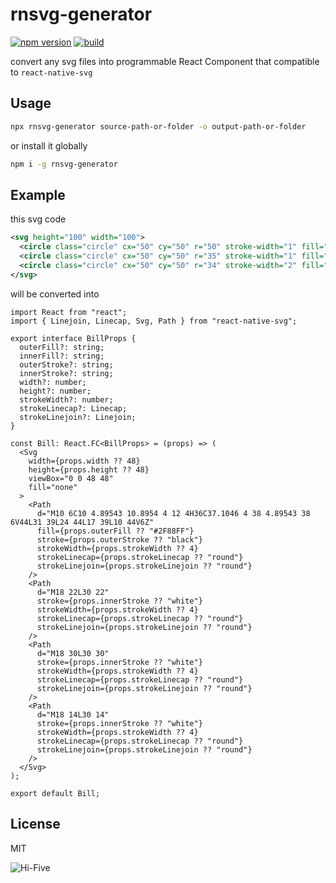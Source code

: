 # rnsvg-generator

[![npm version](https://badge.fury.io/js/rnsvg-generator.svg)](https://www.npmjs.com/package/rnsvg-generator)
[![build](https://github.com/warungpintar/rnsvg-generator/actions/workflows/ci.yml/badge.svg)](https://github.com/warungpintar/rnsvg-generator/actions/workflows/ci.yml)

convert any svg files into programmable React Component that compatible to `react-native-svg`

## Usage

```bash
npx rnsvg-generator source-path-or-folder -o output-path-or-folder
```

or install it globally

```bash
npm i -g rnsvg-generator
```

## Example

this svg code

```svg
<svg height="100" width="100">
  <circle class="circle" cx="50" cy="50" r="50" stroke-width="1" fill="#86bc25" fill-opacity="0.4" />
  <circle class="circle" cx="50" cy="50" r="35" stroke-width="1" fill="black" />
  <circle class="circle" cx="50" cy="50" r="34" stroke-width="2" fill="#86bc25" />
</svg>
```

will be converted into

```tsx
import React from "react";
import { Linejoin, Linecap, Svg, Path } from "react-native-svg";

export interface BillProps {
  outerFill?: string;
  innerFill?: string;
  outerStroke?: string;
  innerStroke?: string;
  width?: number;
  height?: number;
  strokeWidth?: number;
  strokeLinecap?: Linecap;
  strokeLinejoin?: Linejoin;
}

const Bill: React.FC<BillProps> = (props) => (
  <Svg
    width={props.width ?? 48}
    height={props.height ?? 48}
    viewBox="0 0 48 48"
    fill="none"
  >
    <Path
      d="M10 6C10 4.89543 10.8954 4 12 4H36C37.1046 4 38 4.89543 38 6V44L31 39L24 44L17 39L10 44V6Z"
      fill={props.outerFill ?? "#2F88FF"}
      stroke={props.outerStroke ?? "black"}
      strokeWidth={props.strokeWidth ?? 4}
      strokeLinecap={props.strokeLinecap ?? "round"}
      strokeLinejoin={props.strokeLinejoin ?? "round"}
    />
    <Path
      d="M18 22L30 22"
      stroke={props.innerStroke ?? "white"}
      strokeWidth={props.strokeWidth ?? 4}
      strokeLinecap={props.strokeLinecap ?? "round"}
      strokeLinejoin={props.strokeLinejoin ?? "round"}
    />
    <Path
      d="M18 30L30 30"
      stroke={props.innerStroke ?? "white"}
      strokeWidth={props.strokeWidth ?? 4}
      strokeLinecap={props.strokeLinecap ?? "round"}
      strokeLinejoin={props.strokeLinejoin ?? "round"}
    />
    <Path
      d="M18 14L30 14"
      stroke={props.innerStroke ?? "white"}
      strokeWidth={props.strokeWidth ?? 4}
      strokeLinecap={props.strokeLinecap ?? "round"}
      strokeLinejoin={props.strokeLinejoin ?? "round"}
    />
  </Svg>
);

export default Bill;
```

## License

MIT

![Hi-Five](https://media.giphy.com/media/JhThbOq62vwn6/giphy.gif)
